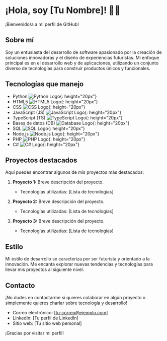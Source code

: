 # ¡Hola, soy [Tu Nombre]! 👋🏼

¡Bienvenido/a a mi perfil de GitHub!

## Sobre mí
Soy un entusiasta del desarrollo de software apasionado por la creación de soluciones innovadoras y el diseño de experiencias futuristas. Mi enfoque principal es en el desarrollo web y de aplicaciones, utilizando un conjunto diverso de tecnologías para construir productos únicos y funcionales.

## Tecnologías que manejo
- Python ![Python Logo](https://upload.wikimedia.org/wikipedia/commons/c/c3/Python-logo-notext.svg){: height="20px"}
- HTML5 ![HTML5 Logo](https://upload.wikimedia.org/wikipedia/commons/6/61/HTML5_logo_and_wordmark.svg){: height="20px"}
- CSS ![CSS Logo](https://upload.wikimedia.org/wikipedia/commons/d/d5/CSS3_logo_and_wordmark.svg){: height="20px"}
- JavaScript (JS) ![JavaScript Logo](https://upload.wikimedia.org/wikipedia/commons/6/6a/JavaScript-logo.png){: height="20px"}
- TypeScript (TS) ![TypeScript Logo](https://upload.wikimedia.org/wikipedia/commons/4/4c/Typescript_logo_2020.svg){: height="20px"}
- Bases de datos (DB) ![Database Logo](https://upload.wikimedia.org/wikipedia/commons/2/29/Database-icon.svg){: height="20px"}
- SQL ![SQL Logo](https://upload.wikimedia.org/wikipedia/commons/8/87/Sql_data_base_with_logo.png){: height="20px"}
- Node.js ![Node.js Logo](https://upload.wikimedia.org/wikipedia/commons/d/d9/Node.js_logo.svg){: height="20px"}
- PHP ![PHP Logo](https://upload.wikimedia.org/wikipedia/commons/2/27/PHP-logo.svg){: height="20px"}
- C# ![C# Logo](https://upload.wikimedia.org/wikipedia/commons/0/0d/C_Sharp_wordmark.svg){: height="20px"}

## Proyectos destacados
Aquí puedes encontrar algunos de mis proyectos más destacados:

1. **Proyecto 1:** Breve descripción del proyecto.
   - Tecnologías utilizadas: [Lista de tecnologías]

2. **Proyecto 2:** Breve descripción del proyecto.
   - Tecnologías utilizadas: [Lista de tecnologías]

3. **Proyecto 3:** Breve descripción del proyecto.
   - Tecnologías utilizadas: [Lista de tecnologías]

## Estilo
Mi estilo de desarrollo se caracteriza por ser futurista y orientado a la innovación. Me encanta explorar nuevas tendencias y tecnologías para llevar mis proyectos al siguiente nivel.

## Contacto
¡No dudes en contactarme si quieres colaborar en algún proyecto o simplemente quieres charlar sobre tecnología y desarrollo!

- Correo electrónico: [tu-correo@ejemplo.com]
- LinkedIn: [Tu perfil de LinkedIn]
- Sitio web: [Tu sitio web personal]

¡Gracias por visitar mi perfil!
